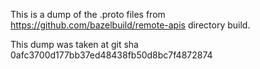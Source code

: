 This is a dump of the .proto files from https://github.com/bazelbuild/remote-apis directory build.

This dump was taken at git sha 0afc3700d177bb37ed48438fb50d8bc7f4872874
